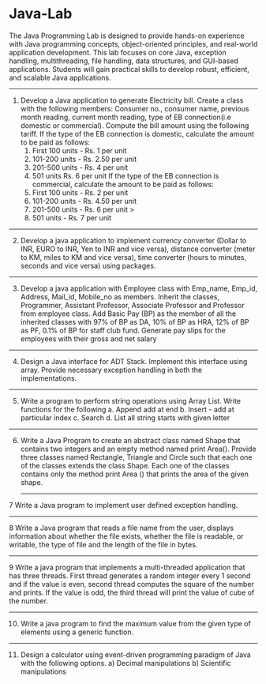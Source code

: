 # Java-Lab
The Java Programming Lab is designed to provide hands-on experience with Java programming concepts, object-oriented principles, and real-world application development. This lab focuses on core Java, exception handling, multithreading, file handling, data structures, and GUI-based applications. Students will gain practical skills to develop robust, efficient, and scalable Java applications.



******************************************************************************************************************************************************************************************************************************
1.	Develop a Java application to generate Electricity bill. Create a class with the following members: Consumer no., consumer name, previous month reading, current month reading, type of EB connection(i.e domestic or commercial). Compute the bill amount using the following tariff. If the type of the EB connection is domestic, calculate the amount to be paid as follows:
    1.	First 100 units - Rs. 1 per unit 
    2.	101-200 units - Rs. 2.50 per unit 
    3.	201-500 units - Rs. 4 per unit 
    4.	501 units Rs. 6 per unit
If the type of the EB connection is commercial, calculate the amount to be paid as follows: 
    1.	First 100 units - Rs. 2 per unit 
    2.	101-200 units - Rs. 4.50 per unit 
    3.	201-500 units - Rs. 6 per unit > 
    4.	501 units - Rs. 7 per unit
******************************************************************************************************************************************************************************************************************************
2.	Develop a java application to implement currency converter (Dollar to INR, EURO to INR, Yen to INR and vice versa), distance converter (meter to KM, miles to KM and vice versa), time converter (hours to minutes, seconds and vice versa) using packages.
  ******************************************************************************************************************************************************************************************************************************
3.	Develop a java application with Employee class with Emp_name, Emp_id, Address, Mail_id, Mobile_no as members. Inherit the classes, Programmer, Assistant Professor, Associate Professor and Professor from employee class. Add Basic Pay (BP) as the member of all the inherited classes with 97% of BP as DA, 10% of BP as HRA, 12% of BP as PF, 0.1% of BP for staff club fund. Generate pay slips for the employees with their gross and net salary
******************************************************************************************************************************************************************************************************************************
4.	Design a Java interface for ADT Stack. Implement this interface using array. Provide necessary exception handling in both the implementations.
******************************************************************************************************************************************************************************************************************************
5.	Write a program to perform string operations using Array List. Write functions for the following 
    a. Append add at end 
    b. Insert - add at particular index 
    c. Search 
    d. List all string starts with given letter
******************************************************************************************************************************************************************************************************************************
6.	Write a Java Program to create an abstract class named Shape that contains two integers and an empty method named print Area(). Provide three classes named Rectangle, Triangle and Circle such that each one of the classes extends the class Shape. Each one of the classes contains only the method print Area () that prints the area of the given shape.
    ******************************************************************************************************************************************************************************************************************************
7	Write a Java program to implement user defined exception handling.
******************************************************************************************************************************************************************************************************************************
8	Write a Java program that reads a file name from the user, displays information about whether the file exists, whether the file is readable, or writable, the type of file and the length of the file in bytes.
******************************************************************************************************************************************************************************************************************************
9	Write a java program that implements a multi-threaded application that has three threads. First thread generates a random integer every 1 second and if the value is even, second thread computes the square of the number and prints. If the value is odd, the third thread will print the value of cube of the number.
******************************************************************************************************************************************************************************************************************************
10.	Write a java program to find the maximum value from the given type of elements using a generic function.
******************************************************************************************************************************************************************************************************************************
11.	Design a calculator using event-driven programming paradigm of Java with the following options. 
   a) Decimal manipulations 
   b) Scientific manipulations

